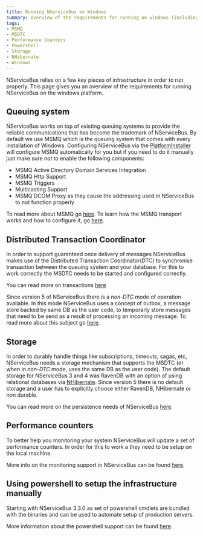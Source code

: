 ```yaml
---
title: Running NServiceBus on Windows
summary: Overview of the requirements for running on windows (including MSMQ, MSDTC, Storage and powershell)
tags:
- MSMQ
- MSDTC
- Performance Counters
- Powershell
- Storage
- NHibernate
- Windows
---
```


NServiceBus relies on a few key pieces of infrastructure in order to run properly. This page gives you an overview of the requirements for running NServiceBus on the windows platform.

## Queuing system

NServiceBus works on top of existing queuing systems to provide the reliable communications that has become the trademark of NServiceBus. By default we use MSMQ which is the queuing system that comes with every installation of Windows. Configuring NServiceBus via the [PlatformInstaller](http://particular.net/downloads) will configure MSMQ automatically for you but if you need to do it manually just make sure not to enable the following components:
- MSMQ Active Directory Domain Services Integration
- MSMQ Http Support
- MSMQ Triggers
- Multicasting Support
- MSMQ DCOM Proxy
as they cause the addressing used in NServiceBus to not function properly 

To read more about MSMQ go [here](msmq-information.md). To learn how the MSMQ transport works and how to configure it, go [here](msmqtransportconfig.md).

## Distributed Transaction Coordinator

In order to support guaranteed once delivery of messages NServiceBus makes use of the Distributed Transaction Coordinator(DTC) to synchronise transaction between the queuing system and your database. For this to work correctly the MSDTC needs to be started and configured correctly. 

You can read more on transactions
[here](transactions-message-processing.md)

Since version 5 of NServiceBus there is a _non-DTC_ mode of operation available. In this mode NServiceBus uses a concept of outbox, a message store backed by same DB as the user code, to temporarly store messages that need to be send as a result of processing an incoming message. To read more about this subject go [here](no-dtc.md).

## Storage

In order to durably handle things like subscriptions, timeouts, sagas, etc, NServiceBus needs a storage mechanism that supports the MSDTC (or when in _non-DTC_ mode, uses the same DB as the user code). The default storage for NServiceBus 3 and 4 was RavenDB with an option of using relational databases via [NHibernate](relational-persistence-using-nhibernate.md). Since version 5 there is no default storage and a user has to explicitly choose either RavenDB, NHibernate or non durable. 

You can read more on the persistence needs of NServiceBus [here](persistence-in-nservicebus.md).

## Performance counters

To better help you monitoring your system NServiceBus will update a set of performance counters. In order for this to work a they need to be setup on the local machine. 

More info on the monitoring support in NServiceBus can be found [here](monitoring-nservicebus-endpoints.md).

## Using powershell to setup the infrastructure manually

Starting with NServiceBus 3.3.0 as set of powershell cmdlets are bundled with the binaries and can be used to automate setup of production servers. 

More information about the powershell support can be found [here](managing-nservicebus-using-powershell.md).

